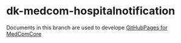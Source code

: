 # dk-medcom-hospitalnotification

Documents in this branch are used to develope [GitHubPages for MedComCore](https://medcomdk.github.io/dk-medcom-hospitalnotification/)